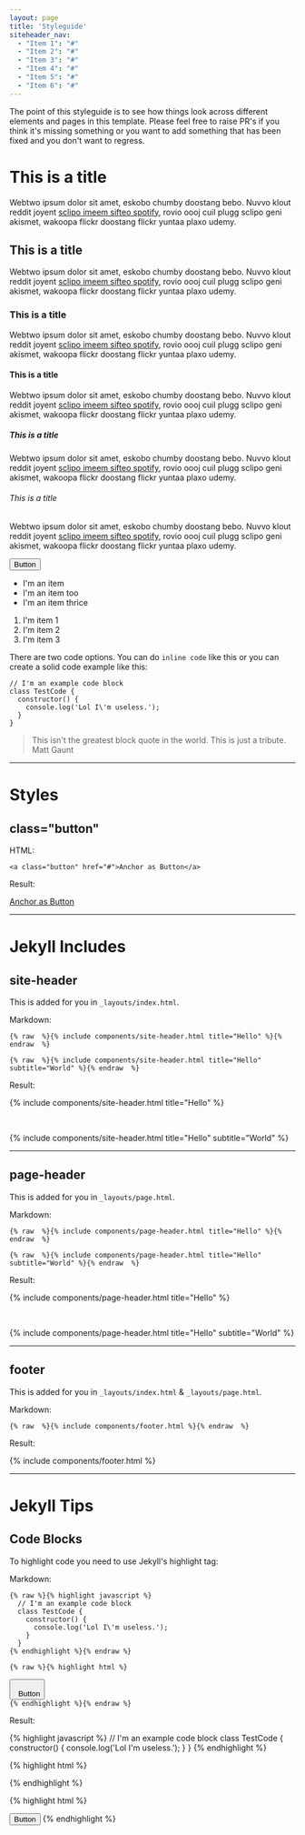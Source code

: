 ```yaml
---
layout: page
title: 'Styleguide'
siteheader_nav:
  - "Item 1": "#"
  - "Item 2": "#"
  - "Item 3": "#"
  - "Item 4": "#"
  - "Item 5": "#"
  - "Item 6": "#"
---
```


The point of this styleguide is to see how things look across different
elements and pages in this template. Please feel free to raise PR's
if you think it's missing something or you want to add something that
has been fixed and you don't want to regress.

# This is a title

Webtwo ipsum dolor sit amet, eskobo chumby doostang bebo. Nuvvo klout reddit
joyent <a href="#">sclipo imeem sifteo spotify</a>, rovio oooj cuil plugg
sclipo geni akismet, wakoopa flickr doostang flickr yuntaa plaxo udemy.

## This is a title

Webtwo ipsum dolor sit amet, eskobo chumby doostang bebo. Nuvvo klout reddit
joyent <a href="#">sclipo imeem sifteo spotify</a>, rovio oooj cuil plugg
sclipo geni akismet, wakoopa flickr doostang flickr yuntaa plaxo udemy.

### This is a title

Webtwo ipsum dolor sit amet, eskobo chumby doostang bebo. Nuvvo klout reddit
joyent <a href="#">sclipo imeem sifteo spotify</a>, rovio oooj cuil plugg
sclipo geni akismet, wakoopa flickr doostang flickr yuntaa plaxo udemy.

#### This is a title

Webtwo ipsum dolor sit amet, eskobo chumby doostang bebo. Nuvvo klout reddit
joyent <a href="#">sclipo imeem sifteo spotify</a>, rovio oooj cuil plugg
sclipo geni akismet, wakoopa flickr doostang flickr yuntaa plaxo udemy.

##### This is a title

Webtwo ipsum dolor sit amet, eskobo chumby doostang bebo. Nuvvo klout reddit
joyent <a href="#">sclipo imeem sifteo spotify</a>, rovio oooj cuil plugg
sclipo geni akismet, wakoopa flickr doostang flickr yuntaa plaxo udemy.

###### This is a title

Webtwo ipsum dolor sit amet, eskobo chumby doostang bebo. Nuvvo klout reddit
joyent <a href="#">sclipo imeem sifteo spotify</a>, rovio oooj cuil plugg
sclipo geni akismet, wakoopa flickr doostang flickr yuntaa plaxo udemy.

<button>Button</button>

- I'm an item
- I'm an item too
- I'm an item thrice

1. I'm item 1
2. I'm item 2
3. I'm item 3

There are two code options. You can do `inline code` like this or you can
create a solid code example like this:

    // I'm an example code block
    class TestCode {
      constructor() {
        console.log('Lol I\'m useless.');
      }
    }

> This isn't the greatest block quote in the world.
> This is just a tribute.
> Matt Gaunt

<hr />

# Styles

## class="button"

HTML:

    <a class="button" href="#">Anchor as Button</a>

Result:

<p>
  <a class="button" href="#">Anchor as Button</a>
</p>

<hr />

# Jekyll Includes

## site-header

This is added for you in `_layouts/index.html`.

Markdown:

<pre><code>{% raw  %}{% include components/site-header.html title="Hello" %}{% endraw  %}</code></pre>

<pre><code>{% raw  %}{% include components/site-header.html title="Hello" subtitle="World" %}{% endraw  %}</code></pre>

Result:

{% include components/site-header.html title="Hello" %}

<br />

{% include components/site-header.html title="Hello" subtitle="World" %}

<hr />

## page-header

This is added for you in `_layouts/page.html`.

Markdown:

<pre><code>{% raw  %}{% include components/page-header.html title="Hello" %}{% endraw  %}</code></pre>

<pre><code>{% raw  %}{% include components/page-header.html title="Hello" subtitle="World" %}{% endraw  %}</code></pre>

Result:

{% include components/page-header.html title="Hello" %}

<br />

{% include components/page-header.html title="Hello" subtitle="World" %}

<hr />

## footer

This is added for you in `_layouts/index.html` & `_layouts/page.html`.

Markdown:

<pre><code>{% raw  %}{% include components/footer.html %}{% endraw  %}</code></pre>

Result:

{% include components/footer.html %}

<hr />

# Jekyll Tips

## Code Blocks

To highlight code you need to use Jekyll's highlight tag:

Markdown:

<pre><code>{% raw %}{% highlight javascript %}
  // I'm an example code block
  class TestCode {
    constructor() {
      console.log('Lol I\'m useless.');
    }
  }
{% endhighlight %}{% endraw %}</code></pre>

<pre><code>{% raw %}{% highlight html %}
<!-- Accent-colored raised button with ripple -->
<button class="mdl-button mdl-js-button mdl-button--raised mdl-js-ripple-effect mdl-button--accent">
  Button
</button>
{% endhighlight %}{% endraw %}</code></pre>

Result:

{% highlight javascript %}
  // I'm an example code block
  class TestCode {
    constructor() {
      console.log('Lol I\'m useless.');
    }
  }
{% endhighlight %}

{% highlight html %}
<div id="container"/>
<script>
  var button = document.createElement('button');
  var textNode = document.createTextNode('Click Me!');
  button.appendChild(textNode);
  button.className = 'mdl-button mdl-js-button mdl-js-ripple-effect';
  componentHandler.upgradeElement(button);
  document.getElementById('container').appendChild(button);
</script>
{% endhighlight %}

{% highlight html %}
<!-- Accent-colored raised button with ripple -->
<button class="mdl-button mdl-js-button mdl-button--raised mdl-js-ripple-effect mdl-button--accent">
  Button
</button>
{% endhighlight %}
